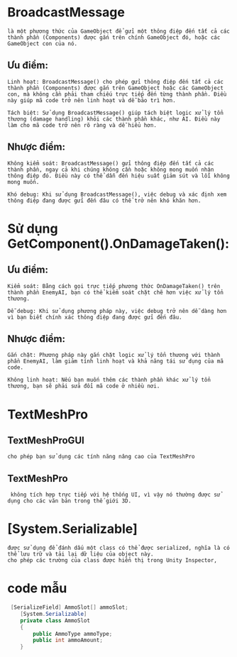 # BroadcastMessage
    là một phương thức của GameObject để gửi một thông điệp đến tất cả các thành phần (Components) được gắn trên chính GameObject đó, hoặc các GameObject con của nó.

## Ưu điểm:

    Linh hoạt: BroadcastMessage() cho phép gửi thông điệp đến tất cả các thành phần (Components) được gắn trên GameObject hoặc các GameObject con, mà không cần phải tham chiếu trực tiếp đến từng thành phần. Điều này giúp mã code trở nên linh hoạt và dễ bảo trì hơn.

    Tách biệt: Sử dụng BroadcastMessage() giúp tách biệt logic xử lý tổn thương (damage handling) khỏi các thành phần khác, như AI. Điều này làm cho mã code trở nên rõ ràng và dễ hiểu hơn.

## Nhược điểm:

    Không kiểm soát: BroadcastMessage() gửi thông điệp đến tất cả các thành phần, ngay cả khi chúng không cần hoặc không mong muốn nhận thông điệp đó. Điều này có thể dẫn đến hiệu suất giảm sút và lỗi không mong muốn.

    Khó debug: Khi sử dụng BroadcastMessage(), việc debug và xác định xem thông điệp đang được gửi đến đâu có thể trở nên khó khăn hơn.

# Sử dụng GetComponent<EnemyAI>().OnDamageTaken():

 ## Ưu điểm:

    Kiểm soát: Bằng cách gọi trực tiếp phương thức OnDamageTaken() trên thành phần EnemyAI, bạn có thể kiểm soát chặt chẽ hơn việc xử lý tổn thương.

    Dễ debug: Khi sử dụng phương pháp này, việc debug trở nên dễ dàng hơn vì bạn biết chính xác thông điệp đang được gửi đến đâu.

## Nhược điểm:

    Gắn chặt: Phương pháp này gắn chặt logic xử lý tổn thương với thành phần EnemyAI, làm giảm tính linh hoạt và khả năng tái sử dụng của mã code.

    Không linh hoạt: Nếu bạn muốn thêm các thành phần khác xử lý tổn thương, bạn sẽ phải sửa đổi mã code ở nhiều nơi.
# TextMeshPro
 ##  TextMeshProGUI
    cho phép bạn sử dụng các tính năng nâng cao của TextMeshPro
 ##  TextMeshPro
     không tích hợp trực tiếp với hệ thống UI, vì vậy nó thường được sử dụng cho các văn bản trong thế giới 3D.


# [System.Serializable] 
    được sử dụng để đánh dấu một class có thể được serialized, nghĩa là có thể lưu trữ và tải lại dữ liệu của object này.
    cho phép các trường của class được hiển thị trong Unity Inspector,


# code mẫu  
```csharp
 [SerializeField] AmmoSlot[] ammoSlot;
    [System.Serializable]
    private class AmmoSlot
    {
        public AmmoType ammoType;
        public int ammoAmount;
    }
```
